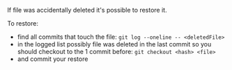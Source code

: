 
If file was accidentally deleted it's possible to  restore it.

To restore:

- find all commits that touch the file: `git log --oneline -- <deletedFile>`
- in the logged list possibly file was deleted in the last commit so you should checkout to the 1 commit before: `git checkout <hash> <file>`
- and commit your restore



